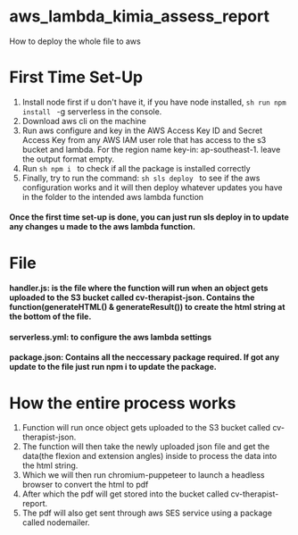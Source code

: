 # aws_lambda_kimia_assess_report

How to deploy the whole file to aws

# First Time Set-Up
1. Install node first if u don't have it, if you have node installed, ```sh run npm install ``` -g serverless in the console.
2. Download aws cli on the machine
3. Run aws configure and key in the AWS Access Key ID and Secret Access Key from any AWS IAM user role that has access to the s3 bucket and lambda. For the region name key-in: ap-southeast-1. leave the output format empty.
4. Run ```sh npm i ``` to check if all the package is installed correctly
5. Finally, try to run the command: ```sh sls deploy ``` to see if the aws configuration works and it will then deploy whatever updates you have in the folder to the intended aws lambda function 

#### Once the first time set-up is done, you can just run sls deploy in  to update any changes u made to the aws lambda function.


# File

#### handler.js: is the file where the function will run when an object gets uploaded to the S3 bucket called cv-therapist-json. Contains the function(generateHTML() & generateResult()) to create the html string at the bottom of the file.

#### serverless.yml: to configure the aws lambda settings

#### package.json: Contains all the neccessary package required. If got any update to the file just run npm i to update the package.

# How the entire process works

1. Function will run once object gets uploaded to the S3 bucket called cv-therapist-json. 
2. The function will then take the newly uploaded json file and get the data(the flexion and extension angles) inside to process the data into the html string.
3. Which we will then run chromium-puppeteer to launch a headless browser to convert the html to pdf
4. After which the pdf will get stored into the bucket called cv-therapist-report.
5. The pdf will also get sent through aws SES service using a package called nodemailer.
